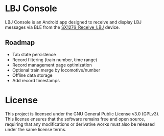 # LBJ Console

LBJ Console is an Android app designed to receive and display LBJ messages via BLE from the [SX1276_Receive_LBJ](https://github.com/undef-i/SX1276_Receive_LBJ) device.

## Roadmap
- Tab state persistence
- Record filtering (train number, time range)
- Record management page optimization
- Optional train merge by locomotive/number
- Offline data storage
- Add record timestamps

# License

This project is licensed under the GNU General Public License v3.0 (GPLv3). This license ensures that the software remains free and open source, requiring that any modifications or derivative works must also be released under the same license terms.